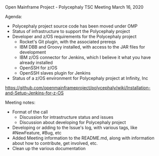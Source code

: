 Open Mainframe Project - Polycephaly
TSC Meeting
March 16, 2020 

Agenda:
- Polycephaly project source code has been moved under OMP 
- Status of infrastructure to support the Polycephaly project
- Developer and z/OS requirements for the Polycephaly project
  - Rocket's Git plugin, with the associated prereqs
  - IBM DBB and Groovy installed, with access to the JAR files for development
  - IBM z/OS connector for Jenkins, which I believe it what you have already installed
  - OpenSSH for z/OS
  - OpenSSH slaves plugin for Jenkins
- Status of a z/OS environment for Polycephaly project at Infinity, Inc

https://github.com/openmainframeproject/polycephaly/wiki/Installation-and-Setup-Jenkins-for-z-OS

Meeting notes:
- Format of the call
  - Discussion for intrastructure status and issues
  - Discussion about developing for Polycephaly project
- Developing or adding to the Issue's log, with various tags, like #NewFeature, #Bug, etc
- Added Meeting information to the README.md, along with information about how to contribute, get involved, etc.
- Clean up the various documentation
